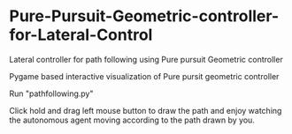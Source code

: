 # Pure-Pursuit-Geometric-controller-for-Lateral-Control
Lateral controller for path following using Pure pursuit Geometric controller

Pygame based interactive visualization of Pure pursit geometric controller

Run "pathfollowing.py"

Click hold and drag left mouse button to draw the path and enjoy watching the autonomous agent moving according to the path drawn by you.
